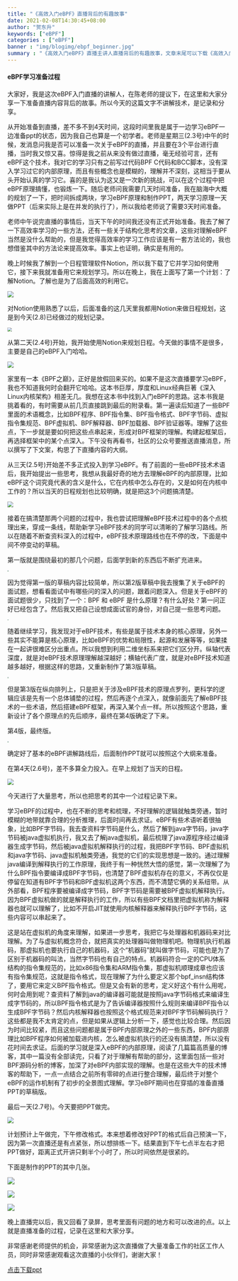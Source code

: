 ```yaml
---
title: "《高效入门eBPF》直播背后的有趣故事"
date: 2021-02-08T14:30:45+08:00
author: "贺东升"
keywords: ["eBPF"]
categories : ["eBPF"]
banner : "img/blogimg/ebpf_beginner.jpg"
summary : "《高效入门eBPF》直播主讲人直播背后的有趣故事，文章末尾可以下载《高效入门eBPF》ppt。"
---
```


#### eBPF学习准备过程

大家好，我是这次eBPF入门直播的讲解人，在陈老师的提议下，在这里和大家分享一下准备直播内容背后的故事。所以今天的这篇文字不讲解技术，是记录和分享。

从开始准备到直播，差不多不到4天时间，这段时间里我是属于一边学习eBPF一边准备ppt的状态，因为我自己也算是一个初学者。老师是星期三(2.3号)中午的时候，发消息问我是否可以准备一次关于eBPF的直播，并且要在3个平台进行直播，当时我又惊又喜。惊得是我之前从来没有做过直播，毫无经验可言，还有eBPF这个技术，我对它的学习只有之前写过代码BPF C代码和BCC脚本，没有深入学习过它的内部原理，而且有些概念也是模糊的，理解并不深刻，这相当于要从头开始认真的学习它。喜的是我认为这又是一次新的挑战，可以在这个过程中把eBPF原理搞懂，也锻炼一下。随后老师问我需要几天时间准备，我在脑海中大概的规划了一下，把时间拆成两块，学习eBPF原理和制作PPT，两天学习原理一天做PPT（后来实际上是在并发的执行了），所以我给老师说了需要3天时间准备。

老师中午说完直播的事情后，当天下午的时间我还没有正式开始准备。我去了解了一下高效率学习的一些方法，还有一些关于结构化思考的文章，这些对理解eBPF当然是没什么帮助的，但是我觉得高效率的学习工作应该是有一套方法论的，我也想借鉴其中的方法论来提高效率。事实上也证明，确实是有用的。

晚上时候我了解到一个日程管理软件Notion，所以我下载了它并学习如何使用它，接下来我就准备用它来规划学习。所以在晚上，我在上面写了第一个计划：了解Notion。了解也是为了后面高效的利用它。

<img src="img/2.3.png" style="zoom:85%">



对Notion使用熟悉了以后，后面准备的这几天里我都用Notion来做日程规划，这是到今天(2.8)已经做过的规划记录。



<img src="img/notion.png" style="zoom:60%">



从第二天(2.4号)开始，我开始使用Notion来规划日程。今天做的事情不是很多，主要是自己的eBPF入门哈哈。



<img src="img/2.4.png" style="zoom:85%">



家里有一本《BPF之巅》，正好是放假回来买的。如果不是这次直播要学习eBPF，我也不知道我何时会翻开它哈哈。这本书巨厚，厚度和Linux经典巨著《深入Linux内核架构》相差无几。我想在这本书中找到入门eBPF的思路。这本书我是挑着看的，有时需要从前几页直接跳到最后的附录看。第一遍读后知道了一些BPF里面的术语概念，比如BPF程序、BPF指令集、BPF指令格式、BPF字节码、虚拟指令集规范、BPF虚拟机、BPF解释器、BPF加载器、BPF验证器等。理解了这些点，下一步就是要如何把这些点串起来，形成对BPF框架的理解。构建起框架后，再选择框架中的某个点深入。下午没有再看书，社区的公众号要推送直播消息，所以撰写了下文案，构思了下直播内容的大纲。

从三天(2.5号)开始差不多正式投入到学习eBPF。有了前面的一些eBPF技术术语后，我开始提出一些思考，我想从我最好奇的地方去理解eBPF的内部原理，比如eBPF这个词究竟代表的含义是什么，它在内核中怎么存在的，又是如何在内核中工作的？所以当天的日程规划也比较明确，就是把这3个问题搞清楚。



<img src="img/2.5.png" style="zoom:80%">



接着在搞清楚那两个问题的过程中，我也尝试把理解eBPF技术过程中的各个点梳理出来，穿成一条线，帮助新学习eBPF技术的同学可以清晰的了解学习路线。所以在随着不断查资料深入的过程中，eBPF技术原理路线也在不停的改，下面是中间不停变动的草稿。

第一版就是围绕最初的那几个问题，后面学到新的东西后不断扩充进来。



<img src="img/草稿_1.jpg" style="zoom:18%">



因为觉得第一版的草稿内容比较简单，所以第2版草稿中我去搜集了关于eBPF的面试题，想看看面试中有哪些问的深入的问题，跟着问题深入。但是关于eBPF的面试题很少，只找到了一个：BPF 和 eBPF 是什么原理？有什么好处？第一问正好已经包含了。然后我又把自己设想成面试官的身份，对自己提一些思考问题。



<img src="img/草稿_2.jpg" style="zoom:18%">



随着继续学习，我发现对于eBPF技术，有些是属于技术本身的核心原理，另外一些其实不能算是核心原理，比如eBPF的优势和局限性，起源和发展等等，如果揉在一起讲很难区分出重点。所以我想到利用二维坐标系来把它们区分开。纵轴代表深度，就是对eBPF技术原理理解越深越好；横轴代表广度，就是对eBPF技术知道越多越好，根据这样的思路，又重新制作了第3版草稿。



<img src="img/草稿_3.png" style="zoom:18%">



但是第3版在纵向排列上，只是把关于涉及eBPF技术的原理点罗列，更科学的逻辑应该是先有一个总体铺垫的过程，然后再逐个点深入，就像前面先了解eBPF技术的一些术语，然后搭建eBPF框架，再深入某个点一样。所以按照这个思路，重新设计了各个原理点的先后顺序，最终在第4版确定了下来。

第4版，最终版。



<img src="img/草稿4.jpg" style="zoom:18%">



确定好了基本的eBPF讲解路线后，后面制作PPT就可以按照这个大纲来准备。

在第4天(2.6号)，差不多算全力投入。在早上规划了当天的日程。



<img src="img/2.6.png" style="zoom:88%">



今天进行了大量思考，所以也把思考的其中一个过程记录下来。		

学习eBPF的过程中，也在不断的思考和梳理，不好理解的逻辑就触类旁通，暂时模糊的地带就靠合理的分析推理，后面时间再去求证。eBPF有些术语听着很抽象，比如BPF字节码，我去查资料字节码是什么，然后了解到java字节码，java字节码被java虚拟机执行，我又去了解java虚拟机，最后梳理了java源程序经过编译器生成字节码，然后被java虚拟机解释执行的过程，我把BPF字节码、BPF虚拟机和java字节码、java虚拟机触类旁通，我觉的它们的实现思想是一致的。通过理解java编译到解释执行的工作原理，我终于有一种恍然大悟的感觉，第一次理解了为什么BPF指令要编译成BPF字节码，也清楚了BPF虚拟机存在的意义，不再仅仅是停留在知道有BPF字节码和BPF虚拟机这两个东西，而不清楚它俩的关系纽带。从外部看，BPF程序要被编译成字节码，BPF字节码是需要被BPF虚拟机解释执行。因为BPF虚拟机做的就是解释执行的工作，所以有些BPF文档里把虚拟机称为解释器也就可以理解了，比如不开启JIT就使用内核解释器来解释执行BPF字节码，这些内容可以串起来了。

这是站在虚拟机的角度来理解，如果进一步思考，我把它与处理器和机器码来对比理解。为了与虚拟机概念符合，就把真实的处理器叫做物理机吧。物理机执行机器码，那虚拟机也要执行自己的机器码，这个“机器码”就叫做字节码，可能也是为了区别于机器码的叫法，当然字节码也有自己的特点。机器码符合一定的CPU体系结构的指令集规范的，比如x86指令集和ARM指令集，那虚拟机顺理成章也应该有指令集规范，这就是指令格式，现在理解了为什么要定义那个bpf_insn结构体了，要用它来定义BPF指令格式。但是又会有新的思考，定义好这个有什么用呢，何时会用到呢？查资料了解到java的编译器可能就是按照java字节码格式来编译生成字节码的，所以BPF指令格式是为了告诉编译器按照什么规则来编译BPF指令以生成BPF字节码？然后内核解释器也按照这个格式规范来对BPF字节码解码执行？这些都是我不太肯定的点，但是如果从逻辑上分析一下，感觉也比较合理。然后因为时间比较紧，而且这些问题都是属于BPF内部原理之外的一些东西，BPF内部原理比如BPF程序如何被加载进内核，怎么被虚拟机执行的还没有搞清楚，所以没有花时间去求证。后面的学习就是深入eBPF的内部原理，阅读了几篇篇高质量的博客，其中一篇没有全部读完，只看了对于理解有帮助的部分，这里面包括一些对BPF源码分析的博客，加深了对eBPF内部实现的理解。也是在这些大牛的技术博客的帮助下，一点一点结合之前所有零碎的点进行整合理解，最后终于对整个eBPF的运作机制有了初步的全景图式理解。学习eBPF期间也在穿插的准备直播PPT的草稿版。

最后一天(2.7号)。今天要把PPT做完。



<img src="img/2.7.png" style="zoom:88%">



计划预计上午做完，下午修改格式。本来想着修改好PPT的格式后自己预演一下，因为第一次直播还是有点紧张，所以想排练一下。结果直到下午七点半左右才把PPT做好，距离正式开讲只剩半个小时了，所以时间依然是很紧的。

下面是制作的PPT的其中几张。

![](img/ppt_1.png)

![](img/ppt_2.png)

![](img/ppt3.png)	

晚上直播完以后，我又回看了录屏，思考里面有问题的地方和可以改进的点。以上就是直播准备的过程，记录在这里和大家分享。

非常感谢老师提供的机会，非常感谢为这次直播做了大量准备工作的社区工作人员，同时非常感谢观看这次直播的小伙伴们，谢谢大家！

[点击下载ppt](ebpf.pdf)

